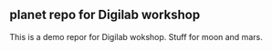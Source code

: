 ## planet repo for Digilab workshop
This is a demo repor for Digilab wokshop. Stuff for moon and mars. 
